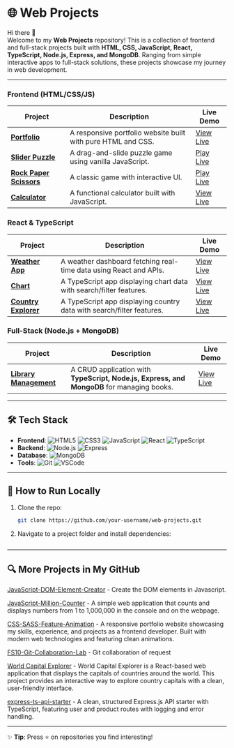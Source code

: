 # 🌐 Web Projects  

Hi there 👋  
Welcome to my **Web Projects** repository! This is a collection of frontend and full-stack projects built with **HTML, CSS, JavaScript, React, TypeScript, Node.js, Express, and MongoDB**. Ranging from simple interactive apps to full-stack solutions, these projects showcase my journey in web development.  

---

### **Frontend (HTML/CSS/JS)**
| Project | Description | Live Demo |
|---------|-------------|-----------|
| **[Portfolio](https://github.com/your-username/web-projects/tree/main/portfolio)** | A responsive portfolio website built with pure HTML and CSS. | [View Live](https://your-username.github.io/portfolio) |
| **[Slider Puzzle](https://github.com/web-projects-cp/slider_puzzle)** | A drag-and-slide puzzle game using vanilla JavaScript. | [Play Live](https://cpoonkodi-sliderpuzzle.netlify.app/) |
| **[Rock Paper Scissors](https://github.com/web-projects-cp/rock_paper_scissors)** | A classic game with interactive UI. | [Play Live](https://web-projects-cp.github.io/rock_paper_scissors/) |
| **[Calculator](https://github.com/web-projects-cp/calculator)** | A functional calculator built with JavaScript. | [View Live](https://web-projects-cp.github.io/calculator/) |

### **React & TypeScript**
| Project | Description | Live Demo |
|---------|-------------|-----------|
| **[Weather App](https://github.com/web-projects-cp/weather_app)** | A weather dashboard fetching real-time data using React and APIs. | [View Live](https://cpoonkodi-weatherapi.netlify.app/) |
| **[Chart](https://github.com/your-username/web-projects/tree/main/countries-list)** | A TypeScript app displaying chart data with search/filter features. | [View Live](https://your-countries-list.vercel.app) |
| **[Country Explorer](https://github.com/your-username/web-projects/tree/main/countries-list)** | A TypeScript app displaying country data with search/filter features. | [View Live](https://your-countries-list.vercel.app) |

### **Full-Stack (Node.js + MongoDB)**
| Project | Description | Live Demo |
|---------|-------------|-----------|
| **[Library Management](https://github.com/web-projects-cp/library-management-system)** | A CRUD application with **TypeScript, Node.js, Express, and MongoDB** for managing books. | [View Live](https://your-library-app.herokuapp.com) |

---

## 🛠️ **Tech Stack**  
- **Frontend**: ![HTML5](https://img.shields.io/badge/-HTML5-E34F26?logo=html5&logoColor=white) ![CSS3](https://img.shields.io/badge/-CSS3-1572B6?logo=css3&logoColor=white) ![JavaScript](https://img.shields.io/badge/-JavaScript-F7DF1E?logo=javascript&logoColor=black) ![React](https://img.shields.io/badge/-React-61DAFB?logo=react&logoColor=black) ![TypeScript](https://img.shields.io/badge/-TypeScript-3178C6?logo=typescript&logoColor=white)  
- **Backend**: ![Node.js](https://img.shields.io/badge/-Node.js-339933?logo=node.js&logoColor=white) ![Express](https://img.shields.io/badge/-Express-000000?logo=express&logoColor=white)  
- **Database**: ![MongoDB](https://img.shields.io/badge/-MongoDB-47A248?logo=mongodb&logoColor=white)  
- **Tools**: ![Git](https://img.shields.io/badge/-Git-F05032?logo=git&logoColor=white) ![VSCode](https://img.shields.io/badge/-VS_Code-007ACC?logo=visual-studio-code&logoColor=white) 

---

## 📌 **How to Run Locally**  
1. Clone the repo:  
   ```bash
   git clone https://github.com/your-username/web-projects.git
   ```  
2. Navigate to a project folder and install dependencies:  
   ```bash

---

## 🔍 More Projects in My GitHub

[JavaScript-DOM-Element-Creator](https://github.com/web-projects-cp/JavaScript-DOM-Element-Creator) -  Create the DOM elements in Javascript.

[JavaScript-Million-Counter](https://github.com/web-projects-cp/JavaScript-Million-Counter) - A simple web application that counts and displays numbers from 1 to 1,000,000 in the console and on the webpage.

[CSS-SASS-Feature-Animation](https://github.com/web-projects-cp/css-sass-feature-animation) - A responsive portfolio website showcasing my skills, experience, and projects as a frontend developer. Built with modern web technologies and featuring clean animations.

[FS10-Git-Collaboration-Lab](https://github.com/web-projects-cp/FS10-Git-Collaboration-Lab) - Git collaboration of request

[World Capital Explorer](https://github.com/web-projects-cp/world_capital_explorer) - World Capital Explorer is a React-based web application that displays the capitals of countries around the world. This project provides an interactive way to explore country capitals with a clean, user-friendly interface.

[express-ts-api-starter](https://github.com/web-projects-cp/express-ts-api-starter) - A clean, structured Express.js API starter with TypeScript, featuring user and product routes with logging and error handling.

---

✨ **Tip**: Press ⭐ on repositories you find interesting!

